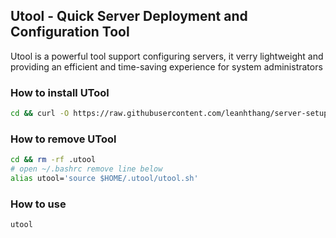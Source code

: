 ## Utool - Quick Server Deployment and Configuration Tool

Utool is a powerful tool support configuring servers, it verry lightweight and providing an efficient and time-saving experience for system administrators

### How to install UTool

```bash
cd && curl -O https://raw.githubusercontent.com/leanhthang/server-setup/main/build_utool && bash build_utool v0.0.2
```

### How to remove UTool

```bash
cd && rm -rf .utool
# open ~/.bashrc remove line below
alias utool='source $HOME/.utool/utool.sh'
```
### How to use

```bash
utool
```
